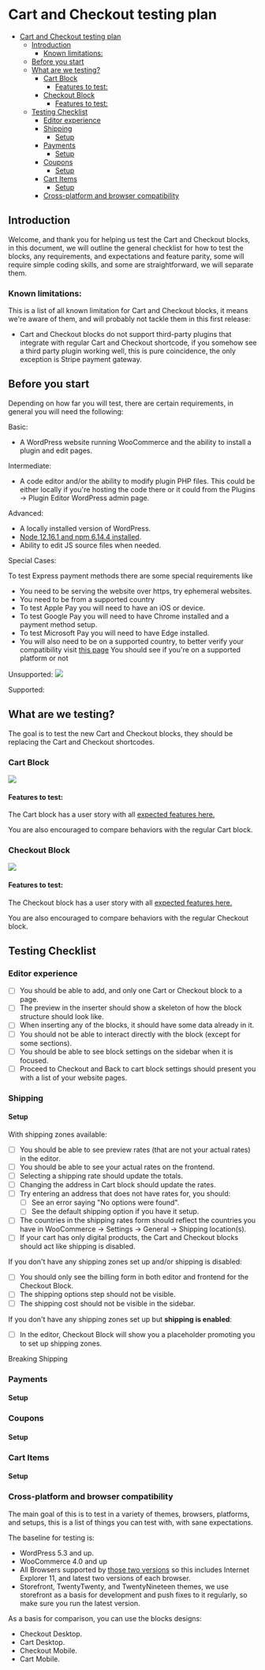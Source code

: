 <!--
taking a look from https://make.wordpress.org/test/handbook/call-for-testing/
note: there will be many grammar mistakes since Grammarly doesn't work here, but I will run
this through it later when I finish.
-->

# Cart and Checkout testing plan

- [Cart and Checkout testing plan](#cart-and-checkout-testing-plan)
  * [Introduction](#introduction)
    + [Known limitations:](#known-limitations-)
  * [Before you start](#before-you-start)
  * [What are we testing?](#what-are-we-testing-)
    + [Cart Block](#cart-block)
      - [Features to test:](#features-to-test-)
    + [Checkout Block](#checkout-block)
      - [Features to test:](#features-to-test--1)
  * [Testing Checklist](#testing-checklist)
    + [Editor experience](#editor-experience)
    + [Shipping](#shipping)
      - [Setup](#setup)
    + [Payments](#payments)
      - [Setup](#setup-1)
    + [Coupons](#coupons)
      - [Setup](#setup-2)
    + [Cart Items](#cart-items)
      - [Setup](#setup-3)
    + [Cross-platform and browser compatibility](#cross-platform-and-browser-compatibility)

## Introduction

Welcome, and thank you for helping us test the Cart and Checkout blocks,
in this document, we will outline the general checklist for how to test
the blocks, any requirements, and expectations and feature parity, some
will require simple coding skills, and some are straightforward, we will
separate them.

### Known limitations:
<!-- Debating on where to put this section -->
This is a list of all known limitation for Cart and Checkout blocks, it means
we're aware of them, and will probably not tackle them in this first release:

- Cart and Checkout blocks do not support third-party plugins that integrate with
  regular Cart and Checkout shortcode, if you somehow see a third party plugin working
  well, this is pure coincidence, the only exception is Stripe payment gateway.

## Before you start

Depending on how far you will test, there are certain requirements, in general
you will need the following:

Basic:
- A WordPress website running WooCommerce and the ability to install a plugin and edit pages.

Intermediate:
- A code editor and/or the ability to modify plugin PHP files.
  This could be either locally if you're hosting the code there or it could from the Plugins -> Plugin Editor
  WordPress admin page.

Advanced:
- A locally installed version of WordPress.
- [Node 12.16.1 and npm 6.14.4 installed](https://github.com/woocommerce/woocommerce-gutenberg-products-block/blob/master/package.json#L149-L150).
- Ability to edit JS source files when needed.

Special Cases:
<!-- This section should be moved to stripe payment testing -->
To test Express payment methods there are some special requirements like
- You need to be serving the website over https, try ephemeral websites.
- You need to be from a supported country <!-- Nadir: not yet sure about this condition and what kind of countries are exactly supported or not. -->
- To test Apple Pay you will need to have an iOS or device.
- To test Google Pay you will need to have Chrome installed and a payment method setup.
- To test Microsoft Pay you will need to have Edge installed.
- You will also need to be on a supported country, to better verify your compatibility visit
  [this page](https://stripe.com/docs/stripe-js/elements/payment-request-button#react-overview)
  You should see if you're on a supported platform or not

Unsupported:
![](https://i.imgur.com/EpkFrat.png)

Supported:
<!-- someone should screenshot it for me -->


## What are we testing?

The goal is to test the new Cart and Checkout blocks, they should be replacing
the Cart and Checkout shortcodes.

### Cart Block

![](https://i.imgur.com/mcbXgqV.png)

#### Features to test:

The Cart block has a user story with all [expected features here.](https://github.com/woocommerce/woocommerce-gutenberg-products-block/issues/1289)
<!-- debating whether we should be linking to the epic, or copying the epic
content here, in both cases, the epic should be cleaned and features that are
not valid for this MVP should be deleted to avoid confusion. -->
You are also encouraged to compare behaviors with the regular Cart block.


### Checkout Block

![](https://i.imgur.com/9KhYK2L.png)

#### Features to test:

The Checkout block has a user story with all [expected features here.](https://github.com/woocommerce/woocommerce-gutenberg-products-block/issues/1294)
<!-- same comment as above -->
You are also encouraged to compare behaviors with the regular Checkout block.

## Testing Checklist

### Editor experience

- [ ] You should be able to add, and only one Cart or Checkout block to a page.
- [ ] The preview in the inserter should show a skeleton of how the block structure should look like.
- [ ] When inserting any of the blocks, it should have some data already in it.
- [ ] You should not be able to interact directly with the block (except for some sections).
- [ ] You should be able to see block settings on the sidebar when it is focused.
- [ ] Proceed to Checkout and Back to cart block settings should present you with a list of your website pages.

### Shipping

#### Setup


With shipping zones available:

- [ ] You should be able to see preview rates (that are not your actual rates) in the editor.
- [ ] You should be able to see your actual rates on the frontend.
- [ ] Selecting a shipping rate should update the totals.
- [ ] Changing the address in Cart block should update the rates.
- [ ] Try entering an address that does not have rates for, you should:
  - [ ] See an error saying "No options were found".
  - [ ] See the default shipping option if you have it setup.
- [ ] The countries in the shipping rates form should reflect the countries you have in WooCommerce -> Settings -> General -> Shipping location(s).
- [ ] If your cart has only digital products, the Cart and Checkout blocks should act like shipping is disabled.

If you don't have any shipping zones set up and/or shipping is disabled:

- [ ] You should only see the billing form in both editor and frontend for the Checkout Block.
- [ ] The shipping options step should not be visible.
- [ ] The shipping cost should not be visible in the sidebar.

If you don't have any shipping zones set up but **shipping is enabled**:

- [ ] In the editor, Checkout Block will show you a placeholder promoting you to set up shipping zones.

Breaking Shipping

<!-- include here all cases in which we can break shipping -->

<!-- As I was writing, I discovered I went too deep into feature details that can be covered by user story in the epics, so I'm leaving those details for now and focusing on more testing sides -->

### Payments

#### Setup

### Coupons

#### Setup

### Cart Items

#### Setup

### Cross-platform and browser compatibility

The main goal of this is to test in a variety of themes, browsers, platforms, and setups, this is a list of things you can test with, with sane expectations.

The baseline for testing is:
- WordPress 5.3 and up.
- WooCommerce 4.0 and up
- All Browsers supported by [those two versions](https://make.wordpress.org/core/handbook/best-practices/browser-support/) so this includes Internet Explorer 11, and latest two versions of each browser.
- Storefront, TwentyTwenty, and TwentyNineteen themes, we use storefront as a basis for development and push fixes to it regularly, so make sure you run the latest version.

As a basis for comparison, you can use the blocks designs:

- Checkout Desktop.
- Cart Desktop.
- Checkout Mobile.
- Cart Mobile.